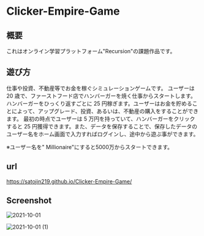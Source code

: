# Clicker-Empire-Game

## **概要**
これはオンライン学習プラットフォーム"Recursion"の課題作品です。

## **遊び方**
 仕事や投資、不動産等でお金を稼ぐシミュレーションゲームです。
ユーザーは 20 歳で、ファーストフード店でハンバーガーを焼く仕事からスタートします。ハンバーガーをひっくり返すごとに 25 円稼ぎます。ユーザーはお金を貯めることによって、アップグレード、投資、あるいは、不動産の購入をすることができます。
最初の時点でユーザーは 5 万円を持っていて、ハンバーガーをクリックすると 25 円獲得できます。また、データを保存することで、保存したデータのユーザー名をホーム画面で入力すればログインし、途中から遊ぶ事ができます。

※ユーザー名を" Millionaire"にすると5000万からスタートできます。

## **url**
https://satojin219.github.io/Clicker-Empire-Game/

## **Screenshot**
![2021-10-01](https://user-images.githubusercontent.com/81739310/135743503-e172307c-bf10-42a2-96d9-7f436a1a6eca.png)

![2021-10-01 (1)](https://user-images.githubusercontent.com/81739310/135743497-3adef10b-9047-4ac1-82d5-d2b0a492a706.png)

